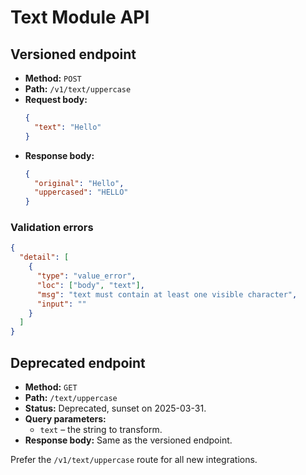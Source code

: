 # Text Module API

## Versioned endpoint
- **Method:** `POST`
- **Path:** `/v1/text/uppercase`
- **Request body:**
  ```json
  {
    "text": "Hello"
  }
  ```
- **Response body:**
  ```json
  {
    "original": "Hello",
    "uppercased": "HELLO"
  }
  ```

### Validation errors
```json
{
  "detail": [
    {
      "type": "value_error",
      "loc": ["body", "text"],
      "msg": "text must contain at least one visible character",
      "input": ""
    }
  ]
}
```

## Deprecated endpoint
- **Method:** `GET`
- **Path:** `/text/uppercase`
- **Status:** Deprecated, sunset on 2025-03-31.
- **Query parameters:**
  - `text` – the string to transform.
- **Response body:** Same as the versioned endpoint.

Prefer the `/v1/text/uppercase` route for all new integrations.
